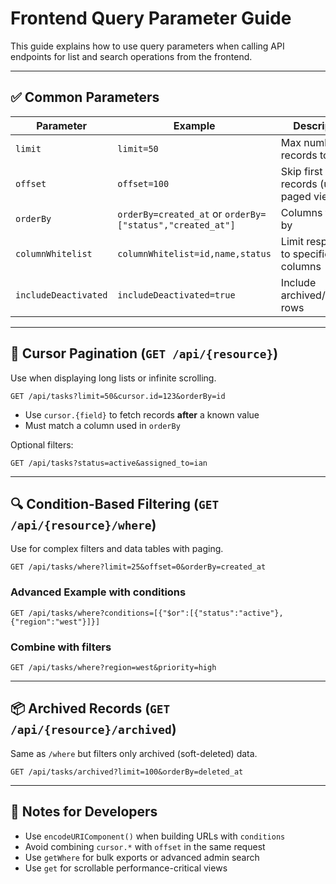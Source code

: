 # Frontend Query Parameter Guide

This guide explains how to use query parameters when calling API endpoints for list and search operations from the frontend.

---

## ✅ Common Parameters

| Parameter           | Example                          | Description |
|---------------------|----------------------------------|-------------|
| `limit`             | `limit=50`                       | Max number of records to fetch |
| `offset`            | `offset=100`                     | Skip first N records (used in paged views) |
| `orderBy`           | `orderBy=created_at` or `orderBy=["status","created_at"]` | Columns to sort by |
| `columnWhitelist`   | `columnWhitelist=id,name,status` | Limit response to specified columns |
| `includeDeactivated`| `includeDeactivated=true`        | Include archived/inactive rows |

---

## 🧭 Cursor Pagination (`GET /api/{resource}`)

Use when displaying long lists or infinite scrolling.

```http
GET /api/tasks?limit=50&cursor.id=123&orderBy=id
```

- Use `cursor.{field}` to fetch records **after** a known value
- Must match a column used in `orderBy`

Optional filters:
```http
GET /api/tasks?status=active&assigned_to=ian
```

---

## 🔍 Condition-Based Filtering (`GET /api/{resource}/where`)

Use for complex filters and data tables with paging.

```http
GET /api/tasks/where?limit=25&offset=0&orderBy=created_at
```

### Advanced Example with conditions
```http
GET /api/tasks/where?conditions=[{"$or":[{"status":"active"},{"region":"west"}]}]
```

### Combine with filters
```http
GET /api/tasks/where?region=west&priority=high
```

---

## 📦 Archived Records (`GET /api/{resource}/archived`)

Same as `/where` but filters only archived (soft-deleted) data.

```http
GET /api/tasks/archived?limit=100&orderBy=deleted_at
```

---

## 🔐 Notes for Developers

- Use `encodeURIComponent()` when building URLs with `conditions`
- Avoid combining `cursor.*` with `offset` in the same request
- Use `getWhere` for bulk exports or advanced admin search
- Use `get` for scrollable performance-critical views

